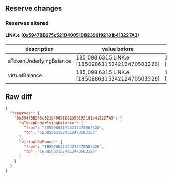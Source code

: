 ## Reserve changes

### Reserves altered

#### LINK.e ([0x5947BB275c521040051D82396192181b413227A3](https://snowtrace.io/address/0x5947BB275c521040051D82396192181b413227A3))

| description | value before | value after |
| --- | --- | --- |
| aTokenUnderlyingBalance | 185,098.6315 LINK.e [185098631524212470503326] | 185,056.6315 LINK.e [185056631524212470503326] |
| virtualBalance | 185,098.6315 LINK.e [185098631524212470503326] | 185,056.6315 LINK.e [185056631524212470503326] |


## Raw diff

```json
{
  "reserves": {
    "0x5947BB275c521040051D82396192181b413227A3": {
      "aTokenUnderlyingBalance": {
        "from": "185098631524212470503326",
        "to": "185056631524212470503326"
      },
      "virtualBalance": {
        "from": "185098631524212470503326",
        "to": "185056631524212470503326"
      }
    }
  }
}
```